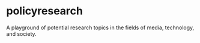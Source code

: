 # policyresearch
A playground of potential research topics in the fields of media, technology, and society. 
